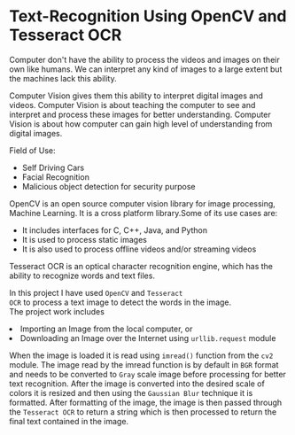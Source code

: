# Text-Recognition Using OpenCV and Tesseract OCR

Computer don't have the ability to process the videos and images on their own like humans. We can interpret any kind of images to a large extent but the machines lack this ability.

Computer Vision gives them this ability to interpret digital images and videos. Computer Vision is about teaching the computer to see and interpret and process these images for better understanding. Computer Vision is about how computer can gain high level of understanding from digital images.

Field of Use:
<ul>
  <li>Self Driving Cars</li>
  <li>Facial Recognition</li>
  <li>Malicious object detection for security purpose</li>
</ul>  

OpenCV is an open source computer vision library for image processing, Machine Learning. It is a cross platform library.Some of its use cases are:
<ul>
  <li>It includes interfaces for C, C++, Java, and Python</li>
  <li>It is used to process static images</li>
  <li>It is also used to process offline videos and/or streaming videos</li>
</ul>

Tesseract OCR is an optical character recognition engine, which has the ability to recognize words and text files.

In this project I have used <code>OpenCV</code> and <code>Tesseract OCR</code> to process a text image to detect the words in the image.<br>
The project work includes 
<li>Importing an Image from the local computer, or </li> 
<li>Downloading an Image over the Internet using <code>urllib.request</code> module</li>

When the image is loaded it is read using <code>imread()</code> function from the <code>cv2</code> module.
The image  read by the imread function is by default in <code>BGR</code> format and needs to be converted to <code>Gray</code> scale image before processing for better text recognition.
After the image is converted into the desired scale of colors it is resized and then using the <code>Gaussian Blur</code> technique it is formatted.
After formatting of the image, the image is then passed through the <code>Tesseract OCR</code> to return a string which is then processed to return the final text contained in the image.